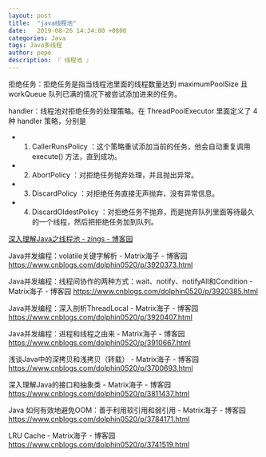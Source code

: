 ```yaml
---
layout: post
title:  "java线程池"
date:   2019-08-26 14:34:00 +0800
categories: Java
tags: Java多线程
author: pepe
description: 『 线程池 』
---
```



拒绝任务：拒绝任务是指当线程池里面的线程数量达到 maximumPoolSize 且 workQueue 队列已满的情况下被尝试添加进来的任务。

handler：线程池对拒绝任务的处理策略。在 ThreadPoolExecutor 里面定义了 4 种 handler 策略，分别是

* 1. CallerRunsPolicy ：这个策略重试添加当前的任务，他会自动重复调用 execute() 方法，直到成功。

* 2. AbortPolicy ：对拒绝任务抛弃处理，并且抛出异常。

* 3. DiscardPolicy ：对拒绝任务直接无声抛弃，没有异常信息。

* 4. DiscardOldestPolicy ：对拒绝任务不抛弃，而是抛弃队列里面等待最久的一个线程，然后把拒绝任务加到队列。


[深入理解Java之线程池 - zings - 博客园](https://www.cnblogs.com/exe19/p/5359885.html)


Java并发编程：volatile关键字解析 - Matrix海子 - 博客园
https://www.cnblogs.com/dolphin0520/p/3920373.html

Java并发编程：线程间协作的两种方式：wait、notify、notifyAll和Condition - Matrix海子 - 博客园
https://www.cnblogs.com/dolphin0520/p/3920385.html

Java并发编程：深入剖析ThreadLocal - Matrix海子 - 博客园
https://www.cnblogs.com/dolphin0520/p/3920407.html

Java并发编程：进程和线程之由来 - Matrix海子 - 博客园
https://www.cnblogs.com/dolphin0520/p/3910667.html

浅谈Java中的深拷贝和浅拷贝（转载） - Matrix海子 - 博客园
https://www.cnblogs.com/dolphin0520/p/3700693.html

深入理解Java的接口和抽象类 - Matrix海子 - 博客园
https://www.cnblogs.com/dolphin0520/p/3811437.html

Java 如何有效地避免OOM：善于利用软引用和弱引用 - Matrix海子 - 博客园
https://www.cnblogs.com/dolphin0520/p/3784171.html

LRU Cache - Matrix海子 - 博客园
https://www.cnblogs.com/dolphin0520/p/3741519.html








